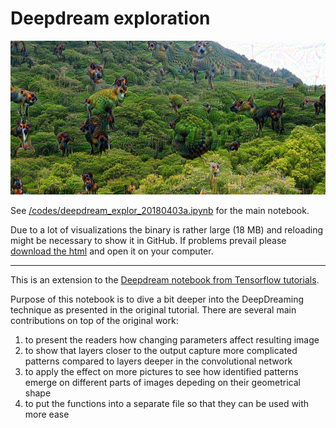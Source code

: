 # Deepdream exploration

![Rainforest](https://raw.githubusercontent.com/pepaczz/deepdream_exploration/master/img_out/prales.jpg)

See [/codes/deepdream_explor_20180403a.ipynb](https://github.com/pepaczz/deepdream_exploration/blob/master/codes/deepdream_explor_20180403a.ipynb) for the main notebook. 

Due to a lot of visualizations the binary is rather large (18 MB) and reloading might be necessary to show it in GitHub. If problems prevail please [download the html](https://github.com/pepaczz/deepdream_exploration/blob/master/codes/deepdream_explor_20180403a.html) and open it on your computer.

______

This is an extension to the [Deepdream notebook from Tensorflow tutorials](https://github.com/tensorflow/tensorflow/blob/master/tensorflow/examples/tutorials/deepdream/deepdream.ipynb).

Purpose of this notebook is to dive a bit deeper into the DeepDreaming technique as presented in the original tutorial. There are several main contributions on top of the original work:
 1. to present the readers how changing parameters affect resulting image
 2. to show that layers closer to the output capture more complicated patterns compared to layers deeper in the convolutional network
 3. to apply the effect on more pictures to see how identified patterns emerge on different parts of images depeding on their geometrical shape
 4. to put the functions into a separate file so that they can be used with more ease
